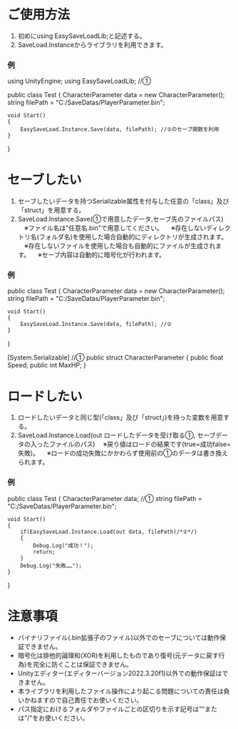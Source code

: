 # ご使用方法

1. 初めにusing EasySaveLoadLib;と記述する。
2. SaveLoad.Instanceからライブラリを利用できます。

### 例

using UnityEngine;
using EasySaveLoadLib; //①

public class Test
{
	CharacterParameter data = new CharacterParameter();
	string filePath = "C:/SaveDatas/PlayerParameter.bin";

	void Start()
	{
		EasySaveLoad.Instance.Save(data, filePath); //②のセーブ関数を利用
	}
}


# セーブしたい

1. セーブしたいデータを持つSerializable属性を付与した任意の「class」及び「struct」を用意する。
2. SaveLoad.Instance.Save(①で用意したデータ,セーブ先のファイルパス)
　※ファイル名は"任意名.bin"で用意してください。
　※存在しないディレクトリ名(フォルダ名)を使用した場合自動的にディレクトリが生成されます。
　※存在しないファイルを使用した場合も自動的にファイルが生成されます。
　※セーブ内容は自動的に暗号化が行われます。

### 例

public class Test
{
	CharacterParameter data = new CharacterParameter();
	string filePath = "C:/SaveDatas/PlayerParameter.bin";

	void Start()
	{
		EasySaveLoad.Instance.Save(data, filePath); //②
	}
}

[System.Serializable] //①
public struct CharacterParameter
{
	public float Speed;
	public int MaxHP;
}


# ロードしたい

1. ロードしたいデータと同じ型(「class」及び「struct」)を持った変数を用意する。
2. SaveLoad.Instance.Load(out ロードしたデータを受け取る①, セーブデータの入ったファイルのパス)
　※戻り値はロードの結果です(true=成功false=失敗)。
　※ロードの成功失敗にかかわらず使用前の①のデータは書き換えられます。

### 例

public class Test
{
	CharacterParameter data; //①
	string filePath = "C:/SaveDatas/PlayerParameter.bin";

	void Start()
	{
		if(EasySaveLoad.Instance.Load(out data, filePath)/*②*/)
		{
			Debug.Log("成功！");
			return;
		}
		Debug.Log("失敗……");
	}
}


# 注意事項

* バイナリファイル(.bin拡張子のファイル)以外でのセーブについては動作保証できません。
* 暗号化は排他的論理和(XOR)を利用したものであり復号(元データに戻す行為)を完全に防ぐことは保証できません。
* Unityエディター(エディターバージョン2022.3.20f1)以外での動作保証はできません。
* 本ライブラリを利用したファイル操作により起こる問題についての責任は負いかねますので自己責任でお使いください。
* パス指定におけるフォルダやファイルごとの区切りを示す記号は"\"または"/"をお使いください。